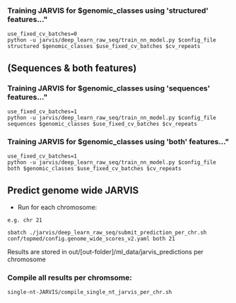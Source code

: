 ### Training JARVIS for $genomic_classes using 'structured' features..."
```
use_fixed_cv_batches=0
python -u jarvis/deep_learn_raw_seq/train_nn_model.py $config_file structured $genomic_classes $use_fixed_cv_batches $cv_repeats
```


(Sequences & both features)
--------------------------
### Training JARVIS for $genomic_classes using 'sequences' features..."
```
use_fixed_cv_batches=1
python -u jarvis/deep_learn_raw_seq/train_nn_model.py $config_file sequences $genomic_classes $use_fixed_cv_batches $cv_repeats
```


### Training JARVIS for $genomic_classes using 'both' features..."
```
use_fixed_cv_batches=1
python -u jarvis/deep_learn_raw_seq/train_nn_model.py $config_file both $genomic_classes $use_fixed_cv_batches $cv_repeats
```




## Predict genome wide JARVIS

- Run for each chromosome:
```
e.g. chr 21

sbatch ./jarvis/deep_learn_raw_seq/submit_prediction_per_chr.sh conf/topmed/config.genome_wide_scores_v2.yaml both 21
```

Results are stored in out/[out-folder]/ml_data/jarvis_predictions per chromosome


### Compile all results per chromsome:
```
single-nt-JARVIS/compile_single_nt_jarvis_per_chr.sh
```
